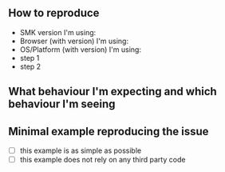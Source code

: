 <!--
Thanks for taking the time to open an issue! Help us have good bug requests:

- [ ] I'm reporting a bug, not asking for help; support questions like "How can I do X with SMK?" will be closed (use [Stack Overflow](http://stackoverflow.com/) or [gis.stackexchange.com](http://gis.stackexchange.com/) for questions)
- [ ] I've looked at the [documentation](toBeUpdated) to make sure the behaviour is documented and expected
- [ ] I'm sure this is a SMK code issue, not an issue with my own code nor with the framework I'm using (Cordova, Ionic, Angular, React…)
- [ ] I've searched through the issues to make sure it's not yet reported
-->

## How to reproduce

- SMK version I'm using:
- Browser (with version) I'm using:
- OS/Platform (with version) I'm using:
- step 1
- step 2

## What behaviour I'm expecting and which behaviour I'm seeing

## Minimal example reproducing the issue

- [ ] this example is as simple as possible
- [ ] this example does not rely on any third party code
